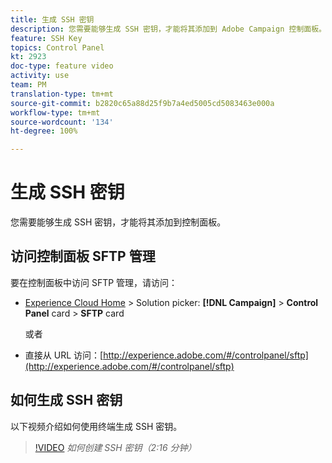 ```yaml
---
title: 生成 SSH 密钥
description: 您需要能够生成 SSH 密钥，才能将其添加到 Adobe Campaign 控制面板。以下视频介绍如何使用终端生成 SSH 密钥。
feature: SSH Key
topics: Control Panel
kt: 2923
doc-type: feature video
activity: use
team: PM
translation-type: tm+mt
source-git-commit: b2820c65a88d25f9b7a4ed5005cd5083463e000a
workflow-type: tm+mt
source-wordcount: '134'
ht-degree: 100%

---
```



# 生成 SSH 密钥

您需要能够生成 SSH 密钥，才能将其添加到控制面板。

## 访问控制面板 SFTP 管理

要在控制面板中访问 SFTP 管理，请访问：

* [Experience Cloud Home](https://experience.adobe.com/#/home) > Solution picker: **[!DNL Campaign]** > **Control Panel** card > **SFTP** card

   或者
* 直接从 URL 访问：[http://experience.adobe.com/#/controlpanel/sftp](http://experience.adobe.com/#/controlpanel/sftp)

## 如何生成 SSH 密钥

以下视频介绍如何使用终端生成 SSH 密钥。

>[!VIDEO](https://video.tv.adobe.com/v/27259?quality=12)
*如何创建 SSH 密钥（2:16 分钟）*